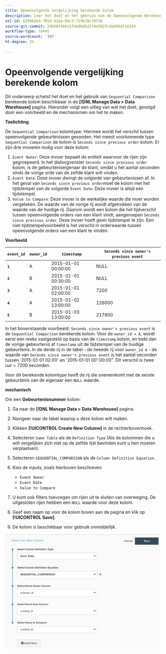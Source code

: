 ```yaml
---
title: Opeenvolgende vergelijking berekende kolom
description: Leer het doel en het gebruik van de Opeenvolgende Berekende kolom van de Vergelijking.
exl-id: 625062b4-f05d-42aa-94c3-729b39c7d728
source-git-commit: 2db58f4b612fda9bdb2570e582fcde89ddc18154
workflow-type: tm+mt
source-wordcount: '397'
ht-degree: 2%

---
```


# Opeenvolgende vergelijking berekende kolom

Dit onderwerp schetst het doel en het gebruik van `Sequential Comparison` berekende kolom beschikbaar in de **[!DNL Manage Data > Data Warehouse]** pagina. Hieronder volgt een uitleg van wat het doet, gevolgd door een voorbeeld en de mechanismen om het te maken.

**Toelichting**

De `Sequential Comparison` kolomtype: Hiermee wordt het verschil tussen opeenvolgende gebeurtenissen gevonden. Het meest voorkomende type `Sequential Comparison` de kolom is `Seconds since previous order` kolom. Er zijn drie invoeren nodig voor deze kolom:

1. `Event Owner`: Deze invoer bepaalt de entiteit waarvoor de rijen zijn gegroepeerd. In het dialoogvenster `Seconds since previous order` kolom, is de gebeurteniseigenaar de klant, omdat u het aantal seconden sinds de vorige orde van de zelfde klant wilt vinden.
1. `Event Date`: Deze invoer dwingt de volgorde van gebeurtenissen af. In het geval van `Seconds since previous order`moet de kolom met het tijdstempel van de volgorde `Event Date`. Deze invoer is altijd een tijdstempel.
1. `Value to Compare`: Deze invoer is de werkelijke waarde die moet worden vergeleken. De waarde van de vorige rij wordt afgetrokken van de waarde van de huidige rij. Daarom wordt een kolom die het tijdverschil tussen opeenvolgende orders van een klant vindt, aangeroepen `Seconds since previous order`. Deze invoer hoeft geen tijdstempel te zijn. Een niet-tijdstempelvoorbeeld is het verschil in orderwaarde tussen opeenvolgende orders van een klant te vinden.

**Voorbeeld**

| **`event_id`** | **`owner_id`** | **`timestamp`** | **`Seconds since owner's previous event`** |
|--- |--- |--- |--- |
| **`1`** | A | 2015-01-01 00:00:00 | NULL |
| **`2`** | B | 2015-01-01 00:30:00 | NULL |
| **`3`** | A | 2015-01-01 02:00:00 | 7200 |
| **`4`** | A | 2015-01-02 13:00:00 | 126000 |
| **`5`** | B | 2015-01-03 13:00:00 | 217800 |

In het bovenstaande voorbeeld: `Seconds since owner's previous event` is de `Sequential Comparison` berekende kolom. Voor de `owner_id = A`, wordt eerst een reeks vastgesteld op basis van de `timestamp` kolom, en trekt dan de vorige gebeurtenis af `timestamp` uit de tijdstempel van de huidige gebeurtenis. In de derde rij in de tabel - de tweede rij voor `owner_id A` - de waarde van `Seconds since owner's previous event` is het aantal seconden tussen &#39;2015-01-01 02:00&#39; en &#39;2015-01-01 00&#39;:00:00&quot;. Dit verschil is twee uur = 7200 seconden.

Voor dit berekende kolomtype heeft de rij die overeenkomt met de eerste gebeurtenis van de eigenaar een `NULL` waarde.

**mechanisch**

Om een **Gebeurtenisnummer** kolom:

1. Ga naar de **[!DNL Manage Data > Data Warehouse]** pagina.

1. Navigeer naar de tabel waarop u deze kolom wilt maken.

1. Klikken **[!UICONTROL Create New Column]** in de rechterbovenhoek.

1. Selecteren `Same Table` als de `Definition Type` (Als de kolommen die u wilt vergelijken zich niet op de zelfde lijst bevinden kunt u hen moeten verplaatsen).

1. Selecteren `SEQUENTIAL_COMPARISON` als de `Column Definition Equation`.

1. Kies de inputs, zoals hierboven beschreven:
   - `Event Owner`
   - `Event Date`
   - `Value to Compare`

1. U kunt ook filters toevoegen om rijen uit te sluiten van overweging. De uitgesloten rijen hebben een `NULL` waarde voor deze kolom.

1. Geef een naam op voor de kolom boven aan de pagina en klik op **[!UICONTROL Save]**.

1. De kolom is beschikbaar voor gebruik *onmiddellijk*.

![SEC](../../assets/SEC_new.png)
